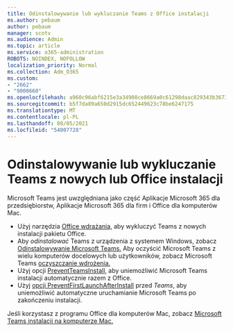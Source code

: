 ```yaml
---
title: Odinstalowywanie lub wykluczanie Teams z Office instalacji
ms.author: pebaum
author: pebaum
manager: scotv
ms.audience: Admin
ms.topic: article
ms.service: o365-administration
ROBOTS: NOINDEX, NOFOLLOW
localization_priority: Normal
ms.collection: Adm_O365
ms.custom:
- "2662"
- "9000660"
ms.openlocfilehash: a960c96abf6215e3a34908ce8669a0c61298daac829343b3673dbfef0c4cbfc7
ms.sourcegitcommit: b5f7da89a650d2915dc652449623c78be6247175
ms.translationtype: MT
ms.contentlocale: pl-PL
ms.lasthandoff: 08/05/2021
ms.locfileid: "54007728"
---
```

# <a name="uninstall-or-exclude-teams-from-new-or-existing-office-installations"></a>Odinstalowywanie lub wykluczanie Teams z nowych lub Office instalacji

Microsoft Teams jest uwzględniana jako część Aplikacje Microsoft 365 dla przedsiębiorstw, Aplikacje Microsoft 365 dla firm i Office dla komputerów Mac.

- Użyj narzędzia [Office wdrażania,](https://docs.microsoft.com/deployoffice/teams-install#how-to-exclude-microsoft-teams-from-new-installations-of-microsoft-365-apps) aby wykluczyć Teams z nowych instalacji pakietu Office.
- Aby *odinstalować* Teams z urządzenia z systemem Windows, zobacz [Odinstalowywanie Microsoft Teams.](https://support.office.com/article/3b159754-3c26-4952-abe7-57d27f5f4c81) Aby oczyścić Microsoft Teams z wielu komputerów docelowych lub użytkowników, zobacz Microsoft Teams [oczyszczanie wdrożenia.](https://docs.microsoft.com/microsoftteams/scripts/powershell-script-teams-deployment-clean-up)
- Użyj opcji [PreventTeamsInstall,](https://docs.microsoft.com/deployoffice/teams-install#use-group-policy-to-control-the-installation-of-microsoft-teams
) aby uniemożliwić Microsoft Teams instalacji automatycznie razem z Office.
- Użyj [opcji PreventFirstLaunchAfterInstall](https://docs.microsoft.com/deployoffice/teams-install#use-group-policy-to-prevent-microsoft-teams-from-starting-automatically-after-installation) przed *Teams*, aby uniemożliwić automatyczne uruchamianie Microsoft Teams po zakończeniu instalacji.

Jeśli korzystasz z programu Office dla komputerów Mac, zobacz [Microsoft Teams instalacji na komputerze Mac.](https://docs.microsoft.com/deployoffice/teams-install#microsoft-teams-installations-on-a-mac)